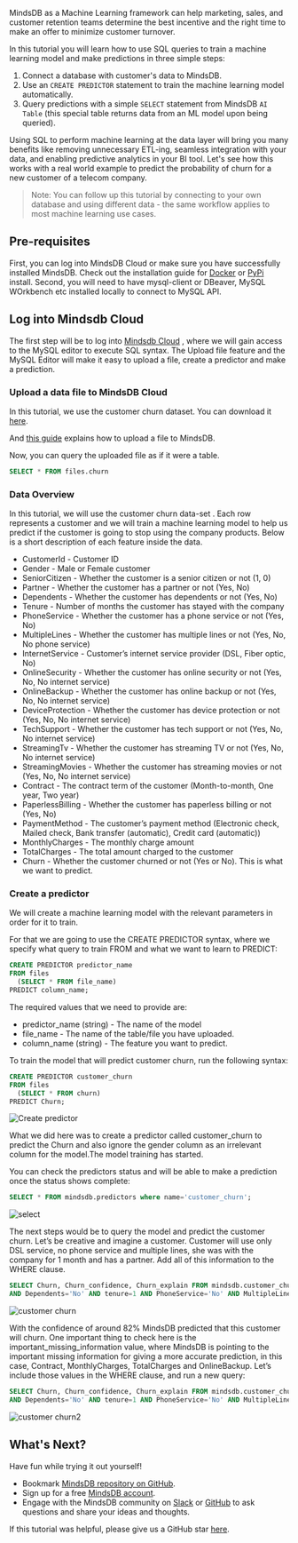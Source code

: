 
MindsDB as a Machine Learning framework can help marketing, sales, and customer retention teams determine the best incentive and the right time to make an offer to minimize customer turnover.

In this tutorial you will learn how to use SQL queries to train a machine learning model and make predictions in three simple steps:

1. Connect a database with customer's data to MindsDB.
2. Use an `CREATE PREDICTOR` statement to train the machine learning model automatically.
3. Query predictions with a simple `SELECT` statement from MindsDB `AI Table` (this special table returns data from an ML model upon being queried).

Using SQL to perform machine learning at the data layer will bring you many benefits like removing unnecessary ETL-ing, seamless integration with your data, and enabling predictive analytics in your BI tool.  Let's see how this works with a real world example to predict the probability of churn for a new customer of a telecom company.

> Note: You can follow up this tutorial by connecting to your own database and using different data - the same workflow applies to most machine learning use cases.

## Pre-requisites

First, you can log into MindsDB Cloud or make sure you have successfully installed MindsDB. Check out the installation guide for [Docker](/deployment/docker/) or [PyPi](/deployment/source/) install. Second, you will need to have mysql-client or DBeaver, MySQL WOrkbench etc installed locally to connect to MySQL API.

## Log into Mindsdb Cloud

The first step will be to log into [Mindsdb Cloud](https://docs.mindsdb.com/deployment/cloud/) , where we will gain access to the MySQL editor to execute SQL syntax. The Upload file feature and the MySQL Editor will make it easy to upload a file, create a predictor and make a prediction.

### Upload a data file to MindsDB Cloud

In this tutorial, we use the customer churn dataset. You can download it [here](https://github.com/mindsdb/mindsdb-examples/blob/master/classics/customer_churn/raw_data/WA_Fn-UseC_-Telco-Customer-Churn.csv).

And [this guide](https://docs.mindsdb.com/sql/create/file/) explains how to upload a file to MindsDB.

Now, you can query the uploaded file as if it were a table.

```sql
SELECT * FROM files.churn
```

### Data Overview

In this tutorial, we will use the customer churn data-set . Each row represents a customer and we will train a machine learning model to help us predict if the customer is going to stop using the company products. Below is a short description of each feature inside the data.

- CustomerId - Customer ID
- Gender - Male or Female customer
-  SeniorCitizen - Whether the customer is a senior citizen or not (1, 0)
-  Partner - Whether the customer has a partner or not (Yes, No)
-  Dependents - Whether the customer has dependents or not (Yes, No)
-  Tenure - Number of months the customer has stayed with the company
-  PhoneService - Whether the customer has a phone service or not (Yes, No)
-  MultipleLines - Whether the customer has multiple lines or not (Yes, No, No phone service)
-  InternetService - Customer’s internet service provider (DSL, Fiber optic, No)
-  OnlineSecurity - Whether the customer has online security or not (Yes, No, No internet service)
-  OnlineBackup - Whether the customer has online backup or not (Yes, No, No internet service)
-  DeviceProtection - Whether the customer has device protection or not (Yes, No, No internet service)
-  TechSupport - Whether the customer has tech support or not (Yes, No, No internet service)
-  StreamingTv - Whether the customer has streaming TV or not (Yes, No, No internet service)
-  StreamingMovies - Whether the customer has streaming movies or not (Yes, No, No internet service)
-  Contract - The contract term of the customer (Month-to-month, One year, Two year)
-  PaperlessBilling - Whether the customer has paperless billing or not (Yes, No)
-  PaymentMethod - The customer’s payment method (Electronic check, Mailed check, Bank transfer (automatic), Credit card (automatic))
-  MonthlyCharges - The monthly charge amount
-  TotalCharges - The total amount charged to the customer
-  Churn - Whether the customer churned or not (Yes or No). This is what we want to predict.


### Create a predictor

We will create a machine learning model with the relevant parameters in order for it to train.

For that we are going to use the CREATE PREDICTOR syntax, where we specify what query to train FROM and what we want to learn to PREDICT:

```sql
CREATE PREDICTOR predictor_name
FROM files
  (SELECT * FROM file_name)
PREDICT column_name;
```

The required values that we need to provide are:

- predictor_name (string) - The name of the model
- file_name - The name of the table/file you have uploaded.
- column_name (string) - The feature you want to predict.

To train the model that will predict customer churn, run the following syntax:

```sql
CREATE PREDICTOR customer_churn
FROM files
  (SELECT * FROM churn)
PREDICT Churn;
```

![Create predictor](/assets/sql/tutorials/customer_churn/create_churn.png)

What we did here was to create a predictor called customer_churn to predict the Churn and also ignore the gender column as an irrelevant column for the model.The model training has started. 

You can check the predictors status and will be able to make a prediction once the status shows complete:

```sql
SELECT * FROM mindsdb.predictors where name='customer_churn';
```

![select](/assets/sql/tutorials/customer_churn/select.png)

The next steps would be to query the model and predict the customer churn. Let’s be creative and imagine a customer. Customer will use only DSL service, no phone service and multiple lines, she was with the company for 1 month and has a partner. Add all of this information to the WHERE clause.

```sql
SELECT Churn, Churn_confidence, Churn_explain FROM mindsdb.customer_churn WHERE SeniorCitizen=0 AND Partner='Yes' 
AND Dependents='No' AND tenure=1 AND PhoneService='No' AND MultipleLines='No phone service' AND InternetService='DSL';
```

![customer churn](/assets/sql/tutorials/customer_churn/customer_churn.png)

With the confidence of around 82% MindsDB predicted that this customer will churn. One important thing to check here is the important_missing_information value, where MindsDB is pointing to the important missing information for giving a more accurate prediction, in this case, Contract, MonthlyCharges, TotalCharges and OnlineBackup. Let’s include those values in the WHERE clause, and run a new query:

```sql
SELECT Churn, Churn_confidence, Churn_explain FROM mindsdb.customer_churn WHERE SeniorCitizen=0 AND Partner='Yes' 
AND Dependents='No' AND tenure=1 AND PhoneService='No' AND MultipleLines='No phone service' AND InternetService='DSL' AND OnlineSecurity='No' AND OnlineBackup='Yes' AND DeviceProtection='No' AND TechSupport='No' AND StreamingTV='No' AND StreamingMovies='No' AND Contract='Month-to-month' AND PaperlessBilling='Yes' AND PaymentMethod='Electronic check' AND MonthlyCharges=29.85 AND TotalCharges=29.85;
```

![customer churn2](/assets/sql/tutorials/customer_churn/customer_churn2.png)

## What's Next?

Have fun while trying it out yourself!

* Bookmark [MindsDB repository on GitHub](https://github.com/mindsdb/mindsdb).
* Sign up for a free [MindsDB account](https://cloud.mindsdb.com/register).
* Engage with the MindsDB community on [Slack](https://mindsdb.com/joincommunity) or [GitHub](https://github.com/mindsdb/mindsdb/discussions) to ask questions and share your ideas and thoughts.

If this tutorial was helpful, please give us a GitHub star [here](https://github.com/mindsdb/mindsdb).
